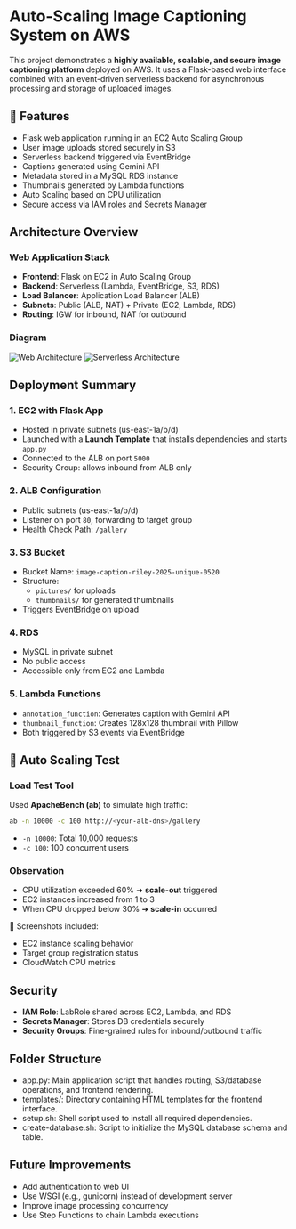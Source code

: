 # Auto-Scaling Image Captioning System on AWS

This project demonstrates a **highly available, scalable, and secure image captioning platform** deployed on AWS. It uses a Flask-based web interface combined with an event-driven serverless backend for asynchronous processing and storage of uploaded images.

## 📌 Features

- Flask web application running in an EC2 Auto Scaling Group
- User image uploads stored securely in S3
- Serverless backend triggered via EventBridge
- Captions generated using Gemini API
- Metadata stored in a MySQL RDS instance
- Thumbnails generated by Lambda functions
- Auto Scaling based on CPU utilization
- Secure access via IAM roles and Secrets Manager

## Architecture Overview

### Web Application Stack
- **Frontend**: Flask on EC2 in Auto Scaling Group
- **Backend**: Serverless (Lambda, EventBridge, S3, RDS)
- **Load Balancer**: Application Load Balancer (ALB)
- **Subnets**: Public (ALB, NAT) + Private (EC2, Lambda, RDS)
- **Routing**: IGW for inbound, NAT for outbound

### Diagram
![Web Architecture](https://drive.google.com/file/d/1Vp1VX2rJtmNMd0M8nU6W15PIUf-RwEu0/view?usp=sharing)
![Serverless Architecture](https://drive.google.com/file/d/1myLcXvL3V1ghCcEsmkudTfyO0N2pmhpy/view?usp=sharing)

## Deployment Summary

### 1. EC2 with Flask App
- Hosted in private subnets (us-east-1a/b/d)
- Launched with a **Launch Template** that installs dependencies and starts `app.py`
- Connected to the ALB on port `5000`
- Security Group: allows inbound from ALB only

### 2. ALB Configuration
- Public subnets (us-east-1a/b/d)
- Listener on port `80`, forwarding to target group
- Health Check Path: `/gallery`

### 3. S3 Bucket
- Bucket Name: `image-caption-riley-2025-unique-0520`
- Structure: 
  - `pictures/` for uploads
  - `thumbnails/` for generated thumbnails
- Triggers EventBridge on upload

### 4. RDS
- MySQL in private subnet
- No public access
- Accessible only from EC2 and Lambda

### 5. Lambda Functions
- `annotation_function`: Generates caption with Gemini API
- `thumbnail_function`: Creates 128x128 thumbnail with Pillow
- Both triggered by S3 events via EventBridge

## 🧪 Auto Scaling Test

### Load Test Tool
Used **ApacheBench (ab)** to simulate high traffic:

```bash
ab -n 10000 -c 100 http://<your-alb-dns>/gallery
```

- `-n 10000`: Total 10,000 requests
- `-c 100`: 100 concurrent users

### Observation
- CPU utilization exceeded 60% ➜ **scale-out** triggered
- EC2 instances increased from 1 to 3
- When CPU dropped below 30% ➜ **scale-in** occurred

📸 Screenshots included:
- EC2 instance scaling behavior
- Target group registration status
- CloudWatch CPU metrics

## Security

- **IAM Role**: LabRole shared across EC2, Lambda, and RDS
- **Secrets Manager**: Stores DB credentials securely
- **Security Groups**: Fine-grained rules for inbound/outbound traffic

## Folder Structure

- app.py: Main application script that handles routing, S3/database operations, and frontend rendering.
- templates/: Directory containing HTML templates for the frontend interface.
- setup.sh: Shell script used to install all required dependencies.
- create-database.sh: Script to initialize the MySQL database schema and table.

## Future Improvements

- Add authentication to web UI
- Use WSGI (e.g., gunicorn) instead of development server
- Improve image processing concurrency
- Use Step Functions to chain Lambda executions
